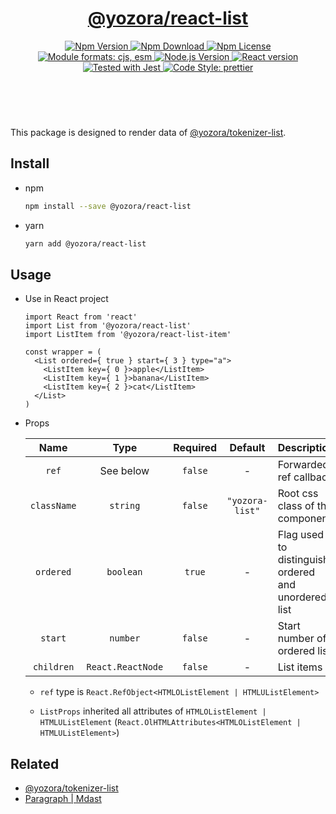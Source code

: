 <header>
  <h1 align="center">
    <a href="https://github.com/guanghechen/yozora-react/tree/master/packages/list#readme">@yozora/react-list</a>
  </h1>
  <div align="center">
    <a href="https://www.npmjs.com/package/@yozora/react-list">
      <img
        alt="Npm Version"
        src="https://img.shields.io/npm/v/@yozora/react-list.svg"
      />
    </a>
    <a href="https://www.npmjs.com/package/@yozora/react-list">
      <img
        alt="Npm Download"
        src="https://img.shields.io/npm/dm/@yozora/react-list.svg"
      />
    </a>
    <a href="https://www.npmjs.com/package/@yozora/react-list">
      <img
        alt="Npm License"
        src="https://img.shields.io/npm/l/@yozora/react-list.svg"
      />
    </a>
    <a href="#install">
      <img
        alt="Module formats: cjs, esm"
        src="https://img.shields.io/badge/module_formats-cjs%2C%20esm-green.svg"
      />
    </a>
    <a href="https://github.com/nodejs/node">
      <img
        alt="Node.js Version"
        src="https://img.shields.io/node/v/@yozora/react-list"
      />
    </a>
    <a href="https://github.com/facebook/react">
      <img
        alt="React version"
        src="https://img.shields.io/npm/dependency-version/@yozora/react-list/peer/react"
      />
    </a>
    <a href="https://github.com/facebook/jest">
      <img
        alt="Tested with Jest"
        src="https://img.shields.io/badge/tested_with-jest-9c465e.svg"
      />
    </a>
    <a href="https://github.com/prettier/prettier">
      <img
        alt="Code Style: prettier"
        src="https://img.shields.io/badge/code_style-prettier-ff69b4.svg?style=flat-square"
      />
    </a>
  </div>
</header>
<br/>

This package is designed to render data of [@yozora/tokenizer-list][].


## Install

* npm

  ```bash
  npm install --save @yozora/react-list
  ```

* yarn

  ```bash
  yarn add @yozora/react-list
  ```

## Usage

* Use in React project

  ```tsx
  import React from 'react'
  import List from '@yozora/react-list'
  import ListItem from '@yozora/react-list-item'

  const wrapper = (
    <List ordered={ true } start={ 3 } type="a">
      <ListItem key={ 0 }>apple</ListItem>
      <ListItem key={ 1 }>banana</ListItem>
      <ListItem key={ 2 }>cat</ListItem>
    </List>
  )
  ```

* Props

  Name        | Type              | Required  | Default               | Description
  :----------:|:-----------------:|:---------:|:---------------------:|:-------------
  `ref`       | See below         | `false`   | -                     | Forwarded ref callback
  `className` | `string`          | `false`   | `"yozora-list"`       | Root css class of the component
  `ordered`   | `boolean`         | `true`    | -                     | Flag used  to distinguish ordered and unordered list
  `start`     | `number`          | `false`   | -                     | Start number of ordered list
  `children`  | `React.ReactNode` | `false`   | -                     | List items

  - `ref` type is `React.RefObject<HTMLOListElement | HTMLUListElement>`

  - `ListProps` inherited all attributes of
    `HTMLOListElement | HTMLUListElement`
    (`React.OlHTMLAttributes<HTMLOListElement | HTMLUListElement>`)

## Related

* [@yozora/tokenizer-list][]
* [Paragraph | Mdast][mdast]


[mdast]: https://github.com/syntax-tree/mdast#list
[@yozora/tokenizer-list]: https://www.npmjs.com/package/@yozora/tokenizer-list
